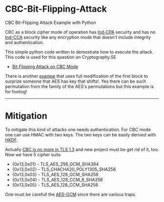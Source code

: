 # CBC-Bit-Flipping-Attack
CBC Bit-Flipping Attack Example with Python

CBC as a block cipher mode of operation has [Ind-CPA](https://crypto.stackexchange.com/q/26689/18298) secuirty and has no [Ind-CCA](https://crypto.stackexchange.com/q/26689/18298) security like any encryption mode that doesn't include integrity and authentication.

This simple python code written to demostrate how to execute the attack. This code is used for this question on Cryptography.SE

 - [Bit Flipping Attack on CBC Mode](https://crypto.stackexchange.com/q/66085/18298)

There is another [exampe](https://crypto.stackexchange.com/q/88338/18298) that uses full modification of the first block to surprize someone that AES has key that shifts!. Yes there can be such permutation from the family of the AES's permutations but this example is for fooling!

----
# Mitigation

To mitigate this kind of attacks one needs authentication. For CBC mode one can use HMAC with two keys. The two keys can be easily derived with [HKDF](https://crypto.stackexchange.com/q/76588/18298). 

Actually [CBC is no more in TLS 1.3](https://crypto.stackexchange.com/q/52566/18298) and new project must be get rid of it, too. Now we have 5 cipher suits

 - {0x13,0x01} - TLS_AES_256_GCM_SHA384
 - {0x13,0x02} - TLS_CHACHA20_POLY1305_SHA256
 - {0x13,0x03} - TLS_AES_128_GCM_SHA256
 - {0x13,0x04} - TLS_AES_128_CCM_8_SHA256
 - {0x13,0x05} - TLS_AES_128_CCM_SHA256

One must be carefull the [AES-GCM](https://crypto.stackexchange.com/q/84357/18298) since there are various traps.
